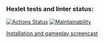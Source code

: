 ### Hexlet tests and linter status:
[![Actions Status](https://github.com/farakos/python-project-49/workflows/hexlet-check/badge.svg)](https://github.com/farakos/python-project-49/actions)
[![Maintainability](https://api.codeclimate.com/v1/badges/c67f46b7369db1a0e35d/maintainability)](https://codeclimate.com/github/farakos/python-project-49/maintainability)

[Installation and gameplay screencast](https://asciinema.org/a/eR3vM5DastEPDsD7lAmm5tc8B)
